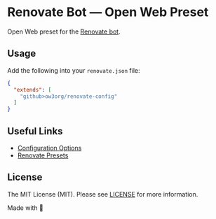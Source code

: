 # Renovate Bot — Open Web Preset

Open Web preset for the [Renovate bot](https://github.com/renovatebot/renovate).

## Usage

Add the following into your `renovate.json` file:

```json
{
  "extends": [
    "github>ow3org/renovate-config"
  ]
}
```

## Useful Links

- [Configuration Options](https://renovatebot.com/docs/configuration-options)
- [Renovate Presets](https://github.com/renovatebot/presets/tree/master/packages)

## License

The MIT License (MIT). Please see [LICENSE](LICENSE.md) for more information.

Made with 💙
